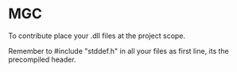 # MGC

To contribute place your .dll files at the project scope.

Remember to #include "stddef.h" in all your files as first line, its the precompiled header.
